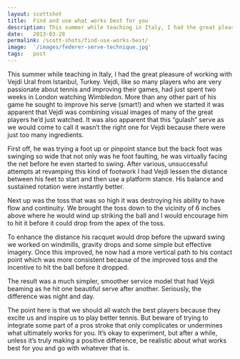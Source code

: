 ```yaml
---
layout: scottshot
title:  Find and use what works best for you
description: This summer while teaching in Italy, I had the great pleasure of working with Vejdi Ural from Istanbul, Turkey...
date:   2013-03-28
permalink: /scott-shots/find-use-works-best/
image:  '/images/federer-serve-technique.jpg'
tags:   post
---
```


This summer while teaching in Italy, I had the great pleasure of working with Vejdi Ural from Istanbul, Turkey. Vejdi, like so many players who are very passionate about tennis and improving their games, had just spent two weeks in London watching Wimbledon. More than any other part of his game he sought to improve his serve (smart!) and when we started it was apparent that Vejdi was combining visual images of many of the great players he’d just watched. It was also apparent that this “gulash” serve as we would come to call it wasn’t the right one for Vejdi because there were just too many ingredients.

First off, he was trying a foot up or pinpoint stance but the back foot was swinging so wide that not only was he foot faulting, he was virtually facing the net before he even started to swing. After various, unsuccessful attempts at revamping this kind of footwork I had Vejdi lessen the distance between his feet to start and then use a platform stance. His balance and sustained rotation were instantly better.

Next up was the toss that was so high it was destroying his ability to have flow and continuity. We brought the toss down to the vicinity of 6 inches above where he would wind up striking the ball and I would encourage him to hit it before it could drop from the apex of the toss.

To enhance the distance his racquet would drop before the upward swing we worked on windmills, gravity drops and some simple but effective imagery. Once this improved, he now had a more vertical path to his contact point which was more consistent because of the improved toss and the incentive to hit the ball before it dropped.

The result was a much simpler, smoother service model that had Vejdi beaming as he hit one beautiful serve after another. Seriously, the difference was night and day.

The point here is that we should all watch the best players because they excite us and inspire us to play better tennis. But beware of trying to integrate some part of a pros stroke that only complicates or undermines what ultimately works for you. It’s okay to experiment, but after a while, unless it’s truly making a positive difference, be realistic about what works best for you and go with whatever that is.
